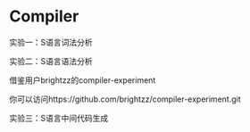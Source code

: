 # Compiler
实验一：S语言词法分析

实验二：S语言语法分析

借鉴用户brightzz的compiler-experiment

你可以访问https://github.com/brightzz/compiler-experiment.git

实验三：S语言中间代码生成
